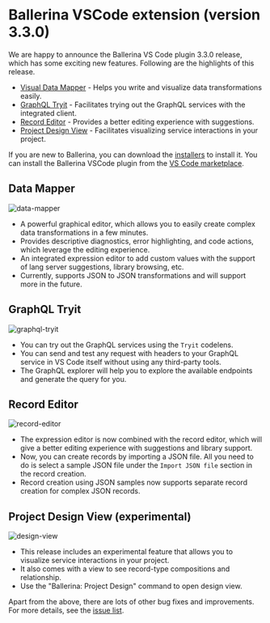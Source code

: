 # Ballerina VSCode extension (version 3.3.0) 

We are happy to announce the Ballerina VS Code plugin 3.3.0 release, which has some exciting new features. Following are the highlights of this release.

- [Visual Data Mapper](#data-mapper) - Helps you write and visualize data transformations easily.
- [GraphQL Tryit](#integrated-graphql-tryit) - Facilitates trying out the GraphQL services with the integrated client.
- [Record Editor](#record-editor) - Provides a better editing experience with suggestions. 
- [Project Design View](#record-editor) - Facilitates visualizing service interactions in your project.

If you are new to Ballerina, you can download the [installers](/downloads/#swanlake) to install it. You can install the Ballerina VSCode plugin from the [VS Code marketplace](https://marketplace.visualstudio.com/items?itemName=WSO2.ballerina). 

## Data Mapper

![data-mapper](../../img/release-notes/data-mapper.gif)

- A powerful graphical editor, which allows you to easily create complex data transformations in a few minutes.
- Provides descriptive diagnostics, error highlighting, and code actions, which leverage the editing experience.
- An integrated expression editor to add custom values with the support of lang server suggestions, library browsing, etc.
- Currently, supports JSON to JSON transformations and will support more in the future.

## GraphQL Tryit
![graphql-tryit](../../img/release-notes/graphql-tryit.gif)

- You can try out the GraphQL services using the `Tryit` codelens.
- You can send and test any request with headers to your GraphQL service in VS Code itself without using any third-party tools.
- The GraphQL explorer will help you to explore the available endpoints and generate the query for you.

## Record Editor
![record-editor](../../img/release-notes/record-editor.gif)

- The expression editor is now combined with the record editor, which will give a better editing experience with suggestions and library support.
- Now, you can create records by importing a JSON file. All you need to do is select a sample JSON file under the `Import JSON file` section in the record creation.
- Record creation using JSON samples now supports separate record creation for complex JSON records. 

## Project Design View (experimental)
![design-view](../../img/release-notes/design-view.gif)

- This release includes an experimental feature that allows you to visualize service interactions in your project.
- It also comes with a view to see record-type compositions and relationship.
- Use the "Ballerina: Project Design" command to open design view.

Apart from the above, there are lots of other bug fixes and improvements. For more details, see the [issue list](https://github.com/wso2/ballerina-plugin-vscode/issues?q=is%3Aissue+is%3Aclosed). 
